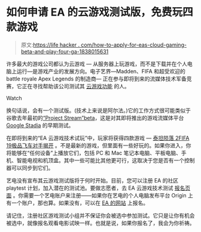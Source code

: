 # 如何申请 EA 的云游戏测试版，免费玩四款游戏

> 原文:[https://life hacker . com/how-to-apply-for-eas-cloud-gaming-beta-and-play-four-ga-1838015631](https://lifehacker.com/how-to-apply-for-eas-cloud-gaming-beta-and-play-four-ga-1838015631)

许多最大的游戏公司都认为云游戏 — 从服务器上玩游戏，而不是下载并在个人电脑上运行—是游戏产业的发展方向。电子艺界—Madden、FIFA 和超受欢迎的 battle royale Apex Legends 的制造商— 正在参与即将到来的流媒体技术军备竞赛，它正在寻找帮助该公司测试其 [云游戏功能](https://medium.com/@Electronic_Arts/a-learning-journey-announcing-eas-cloud-gaming-technical-trial-cce0cabf2960) 的人。

Watch

换句话说，会有一个测试版。(技术上来说是阿尔法。)它的工作方式很可能类似于谷歌去年最初的[“Project Stream”beta](https://lifehacker.com/play-assassins-creed-odyssey-for-free-by-beta-testing-g-1829446196)，这是对其即将推出的游戏流媒体平台 [Google Stadia](https://gizmodo.com/all-the-news-and-key-details-from-google-stadia-chiefs-1836529358) 的早期测试。

在即将到来的“EA 云游戏技术试玩”中，玩家将获得四款游戏 — [泰坦陨落 2](https://kotaku.com/titanfall-2-the-kotaku-review-1788374693)[FIFA 19](https://kotaku.com/fifa-19-vs-pes-2019-which-is-better-1829286316)[极品飞车对手](https://kotaku.com/need-for-speed-rivals-the-kotaku-review-1465382104)[揭开](https://kotaku.com/unravel-the-kotaku-review-1757752324) 。不是最新的游戏，但里面有一些好玩的。如果你进入，你将能够在“任何设备”上播放它们，包括 PC 和 Mac 笔记本电脑、平板电脑、手机、智能电视和机顶盒。其中一些可能比其他更可行，这取决于您是否有一个控制器可以同步到它们。

艺电没有宣布其云游戏测试版将于何时开始。目前，您可以注册 EA 的社区 playtest 计划，加入潜在的测试池。要做志愿者，去 EA 云游戏技术测试 [报名页面](https://go.ea.com/cpt) 。你需要一个艺电账户来注册——如果你在艺电的个人电脑发布平台 Origin 上有一个账户，那也算。如果没有，可以在 [EA 的网站](https://signin.ea.com/p/web2/create?execution=e1983456302s1&initref=https%3A%2F%2Faccounts.ea.com%3A443%2Fconnect%2Fauth%3Fresponse_type%3Dcode%26client_id%3DARCS-WEB-SERVER%26redirect_uri%3Dhttps%253A%252F%252Fea.arcsivr.com%252FPortal%252FEA-CTE%252Fdefault%26display%3Dweb2%252Fcreate) 上报名。

请记住，注册社区游戏测试小组并不保证你会被选中参加测试。它只是让你有机会被选中，就像报名观看电影试映一样。也就是说，如果你报名了，我会为你祈祷。